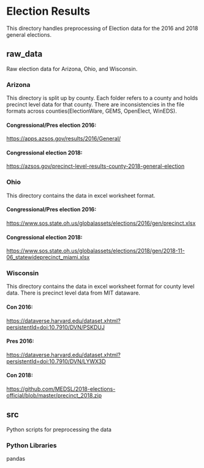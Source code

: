 # Election Results
This directory handles preprocessing of Election data for the 2016 and 2018 general elections.

## raw_data
Raw election data for Arizona, Ohio, and Wisconsin.

### Arizona
This directory is split up by county. Each folder refers to a county and holds precinct level data for that county. There are inconsistencies in the file formats across counties(ElectionWare, GEMS, OpenElect, WinEDS).

#### Congressional/Pres election 2016:
https://apps.azsos.gov/results/2016/General/

#### Congressional election 2018:
https://azsos.gov/precinct-level-results-county-2018-general-election

### Ohio
This directory contains the data in excel worksheet format.

#### Congressional/Pres election 2016:
https://www.sos.state.oh.us/globalassets/elections/2016/gen/precinct.xlsx

#### Congressional election 2018:
https://www.sos.state.oh.us/globalassets/elections/2018/gen/2018-11-06_statewideprecinct_miami.xlsx


### Wisconsin
This directory contains the data in excel worksheet format for county level data. There is precinct level data from MIT dataware.

#### Con 2016:
https://dataverse.harvard.edu/dataset.xhtml?persistentId=doi:10.7910/DVN/PSKDUJ

#### Pres 2016:
https://dataverse.harvard.edu/dataset.xhtml?persistentId=doi:10.7910/DVN/LYWX3D

#### Con 2018:
https://github.com/MEDSL/2018-elections-official/blob/master/precinct_2018.zip


## src
Python scripts for preprocessing the data

### Python Libraries
pandas
